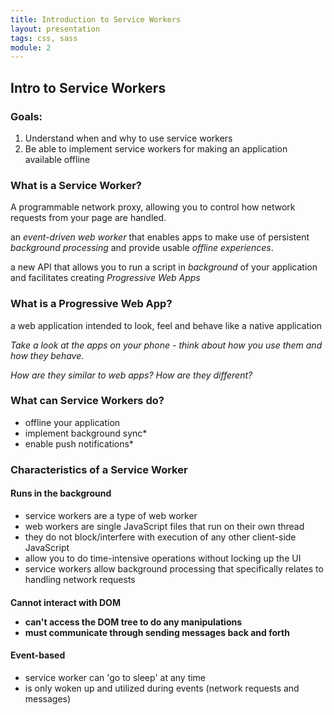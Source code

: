 ```yaml
---
title: Introduction to Service Workers
layout: presentation
tags: css, sass
module: 2
---
```


<section>
  <h2>Intro to Service Workers</h2>
</section>

<section>
  <h3>Goals:</h3>
  <ol>
    <li>Understand when and why to use service workers</li>
    <li>Be able to implement service workers for making an application available offline</li>
  </ol>
</section>

<section>
  <section>
  <h3>
    What is a Service Worker?
  </h3>
  </section>
  <section>
  <p>A programmable network proxy, allowing you to control how network requests from your page are handled.</p>
  </section>
  <section>
  <p>an <i>event-driven</i> <i>web worker</i> that enables apps to make use of persistent <i>background processing</i> and provide usable <i>offline experiences</i>.</p>
  </section>
  <section>
  <p>a new API that allows you to run a script in <i>background</i> of your application and facilitates creating <i>Progressive Web Apps</i></p>
  </section>
</section>

<section>
  <section>
  <h3>What is a Progressive Web App?</h3>
  </section>
  <section>
  <p>a web application intended to look, feel and behave like a native application</p>
  </section>
  <section>

  <p><i>Take a look at the apps on your phone - think about how you use them and how they behave.</i></p>

  <p><i>How are they similar to web apps? How are they different?</i></p>
  </section>
</section>

<section>
  <h3>What can Service Workers do?</h3>
  <ul>
    <li>offline your application</li>
    <li>implement background sync*</li>
    <li>enable push notifications*</li>
</section>

<section>
  <section>
    <h3>Characteristics of a Service Worker</h3>
  </section>
  <section>
    <h4><b>Runs in the background</b></h4>
    <ul>
      <li>service workers are a type of web worker</li>
      <li>web workers are single JavaScript files that run on their own thread</li>
      <li>they do not block/interfere with execution of any other client-side JavaScript</li>
      <li>allow you to do time-intensive operations without locking up the UI</li>
      <li>service workers allow background processing that specifically relates to handling network requests</li>
    </ul>
  </section>
  <section>
    <h4><b>Cannot interact with DOM</b></li>
    <ul>
      <li>can't access the DOM tree to do any manipulations</li>
      <li>must communicate through sending messages back and forth</li>
    </ul>
  </section>
  <section>
    <h4><b>Event-based</b></h4>
    <ul>
      <li>service worker can 'go to sleep' at any time</li>
      <li>is only woken up and utilized during events (network requests and messages)</li>
    </ul>
  </section>
</section>
